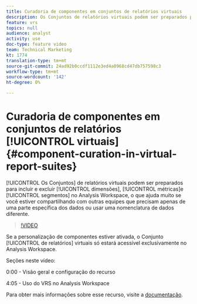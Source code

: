 ```yaml
---
title: Curadoria de componentes em conjuntos de relatórios virtuais
description: Os Conjuntos de relatórios virtuais podem ser preparados para incluir e excluir dimensões, métricas e segmentos no Analysis Workspace, o que ajuda muito se você estiver compartilhando com outras equipes que precisam apenas de uma parte específica dos dados ou usar uma nomenclatura de dados diferente.
feature: vrs
topics: null
audience: analyst
activity: use
doc-type: feature video
team: Technical Marketing
kt: 1774
translation-type: tm+mt
source-git-commit: 24ad92b0ccdf1112e3ed4a0968cd47db757598c3
workflow-type: tm+mt
source-wordcount: '142'
ht-degree: 0%

---
```



# Curadoria de componentes em conjuntos de relatórios [!UICONTROL virtuais] {#component-curation-in-virtual-report-suites}

[!UICONTROL Os Conjuntos] de relatórios virtuais podem ser preparados para incluir e excluir [!UICONTROL dimensões], [!UICONTROL métricas]e [!UICONTROL segmentos] no Analysis Workspace, o que ajuda muito se você estiver compartilhando com outras equipes que precisam apenas de uma parte específica dos dados ou usar uma nomenclatura de dados diferente.

>[!VIDEO](https://video.tv.adobe.com/v/23544/?quality=12)

Se a personalização de componentes estiver ativada, o Conjunto [!UICONTROL de relatórios] virtuais só estará acessível exclusivamente no Analysis Workspace.

Seções neste vídeo:

0:00 - Visão geral e configuração do recurso

4:05 - Uso do VRS no Analysis Workspace

Para obter mais informações sobre esse recurso, visite a [documentação](https://marketing.adobe.com/resources/help/en_US/reference/vrs-components.html).
